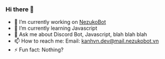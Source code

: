 ### Hi there 👋

- 🔭 I’m currently working on [NezukoBot](https://nezukobot.vn/)
- 🌱 I’m currently learning Javascript
- 💬 Ask me about Discord Bot, Javascript, blah blah blah
- 📫 How to reach me: Email: kanhvn.dev@mail.nezukobot.vn
- ⚡ Fun fact: Nothing?

